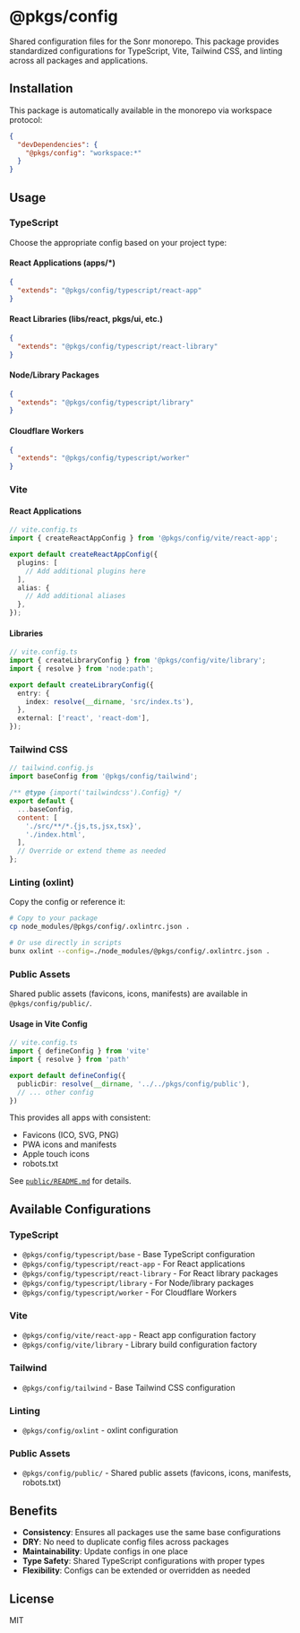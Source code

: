 # @pkgs/config

Shared configuration files for the Sonr monorepo. This package provides standardized configurations for TypeScript, Vite, Tailwind CSS, and linting across all packages and applications.

## Installation

This package is automatically available in the monorepo via workspace protocol:

```json
{
  "devDependencies": {
    "@pkgs/config": "workspace:*"
  }
}
```

## Usage

### TypeScript

Choose the appropriate config based on your project type:

#### React Applications (apps/*)

```json
{
  "extends": "@pkgs/config/typescript/react-app"
}
```

#### React Libraries (libs/react, pkgs/ui, etc.)

```json
{
  "extends": "@pkgs/config/typescript/react-library"
}
```

#### Node/Library Packages

```json
{
  "extends": "@pkgs/config/typescript/library"
}
```

#### Cloudflare Workers

```json
{
  "extends": "@pkgs/config/typescript/worker"
}
```

### Vite

#### React Applications

```typescript
// vite.config.ts
import { createReactAppConfig } from '@pkgs/config/vite/react-app';

export default createReactAppConfig({
  plugins: [
    // Add additional plugins here
  ],
  alias: {
    // Add additional aliases
  },
});
```

#### Libraries

```typescript
// vite.config.ts
import { createLibraryConfig } from '@pkgs/config/vite/library';
import { resolve } from 'node:path';

export default createLibraryConfig({
  entry: {
    index: resolve(__dirname, 'src/index.ts'),
  },
  external: ['react', 'react-dom'],
});
```

### Tailwind CSS

```javascript
// tailwind.config.js
import baseConfig from '@pkgs/config/tailwind';

/** @type {import('tailwindcss').Config} */
export default {
  ...baseConfig,
  content: [
    './src/**/*.{js,ts,jsx,tsx}',
    './index.html',
  ],
  // Override or extend theme as needed
};
```

### Linting (oxlint)

Copy the config or reference it:

```bash
# Copy to your package
cp node_modules/@pkgs/config/.oxlintrc.json .

# Or use directly in scripts
bunx oxlint --config=./node_modules/@pkgs/config/.oxlintrc.json .
```

### Public Assets

Shared public assets (favicons, icons, manifests) are available in `@pkgs/config/public/`.

#### Usage in Vite Config

```typescript
// vite.config.ts
import { defineConfig } from 'vite'
import { resolve } from 'path'

export default defineConfig({
  publicDir: resolve(__dirname, '../../pkgs/config/public'),
  // ... other config
})
```

This provides all apps with consistent:
- Favicons (ICO, SVG, PNG)
- PWA icons and manifests
- Apple touch icons
- robots.txt

See [`public/README.md`](./public/README.md) for details.

## Available Configurations

### TypeScript

- `@pkgs/config/typescript/base` - Base TypeScript configuration
- `@pkgs/config/typescript/react-app` - For React applications
- `@pkgs/config/typescript/react-library` - For React library packages
- `@pkgs/config/typescript/library` - For Node/library packages
- `@pkgs/config/typescript/worker` - For Cloudflare Workers

### Vite

- `@pkgs/config/vite/react-app` - React app configuration factory
- `@pkgs/config/vite/library` - Library build configuration factory

### Tailwind

- `@pkgs/config/tailwind` - Base Tailwind CSS configuration

### Linting

- `@pkgs/config/oxlint` - oxlint configuration

### Public Assets

- `@pkgs/config/public/` - Shared public assets (favicons, icons, manifests, robots.txt)

## Benefits

- **Consistency**: Ensures all packages use the same base configurations
- **DRY**: No need to duplicate config files across packages
- **Maintainability**: Update configs in one place
- **Type Safety**: Shared TypeScript configurations with proper types
- **Flexibility**: Configs can be extended or overridden as needed

## License

MIT
